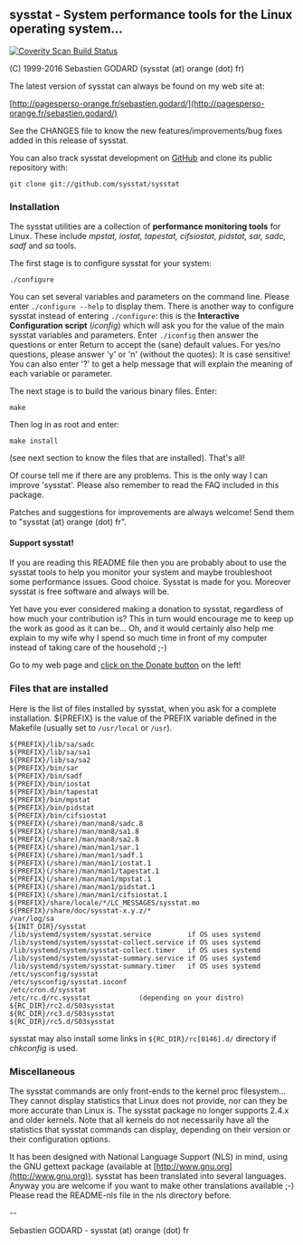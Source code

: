 ## sysstat - System performance tools for the Linux operating system...
[![Coverity Scan Build Status](https://scan.coverity.com/projects/4040/badge.svg)](https://scan.coverity.com/projects/sysstat-sysstat)

(C) 1999-2016 Sebastien GODARD (sysstat (at) orange (dot) fr)

The latest version of sysstat can always be found on my web site at:

[http://pagesperso-orange.fr/sebastien.godard/](http://pagesperso-orange.fr/sebastien.godard/)

See the CHANGES file to know the new features/improvements/bug fixes added
in this release of sysstat.

You can also track sysstat development on [GitHub](https://github.com/sysstat/sysstat)
and clone its public repository with:

    git clone git://github.com/sysstat/sysstat


### Installation


The sysstat utilities are a collection of **performance monitoring tools** for
Linux. These include _mpstat, iostat, tapestat, cifsiostat, pidstat,
sar, sadc, sadf_ and _sa_ tools.

The first stage is to configure sysstat for your system:

	./configure

You can set several variables and parameters on the command line.
Please enter `./configure --help` to display them.
There is another way to configure sysstat instead of entering `./configure`:
this is the **Interactive Configuration script** (_iconfig_) which will ask you
for the value of the main sysstat variables and parameters.
Enter `./iconfig` then answer the questions or enter Return to accept
the (sane) default values. For yes/no questions, please answer 'y' or 'n'
(without the quotes): It is case sensitive! You can also enter '?' to get
a help message that will explain the meaning of each variable or parameter.

The next stage is to build the various binary files. Enter:

	make

Then log in as root and enter:

	make install

(see next section to know the files that are installed).
That's all!

Of course tell me if there are any problems. This is the only way I can improve
'sysstat'. Please also remember to read the FAQ included in this package.

Patches and suggestions for improvements are always welcome!
Send them to "sysstat (at) orange (dot) fr".

#### Support sysstat!

If you are reading this README file then you are probably about to use the sysstat tools
to help you monitor your system and maybe troubleshoot some performance issues. Good choice.
Sysstat is made for you. Moreover sysstat is free software and always will be.

Yet have you ever considered making a donation to sysstat, regardless of how much your
contribution is? This in turn would encourage me to keep up the work as good as it can be...
Oh, and it would certainly also help me explain to my wife why I spend so much time in front
of my computer instead of taking care of the household ;-)

Go to my web page and [click on the Donate button](http://pagesperso-orange.fr/sebastien.godard/) on the left!


### Files that are installed

Here is the list of files installed by sysstat, when you ask for a
complete installation.
${PREFIX} is the value of the PREFIX variable defined in the Makefile
(usually set to `/usr/local` or `/usr`).

    ${PREFIX}/lib/sa/sadc
    ${PREFIX}/lib/sa/sa1
    ${PREFIX}/lib/sa/sa2
    ${PREFIX}/bin/sar
    ${PREFIX}/bin/sadf
    ${PREFIX}/bin/iostat
    ${PREFIX}/bin/tapestat
    ${PREFIX}/bin/mpstat
    ${PREFIX}/bin/pidstat
    ${PREFIX}/bin/cifsiostat
    ${PREFIX}(/share)/man/man8/sadc.8
    ${PREFIX}(/share)/man/man8/sa1.8
    ${PREFIX}(/share)/man/man8/sa2.8
    ${PREFIX}(/share)/man/man1/sar.1
    ${PREFIX}(/share)/man/man1/sadf.1
    ${PREFIX}(/share)/man/man1/iostat.1
    ${PREFIX}(/share)/man/man1/tapestat.1
    ${PREFIX}(/share)/man/man1/mpstat.1
    ${PREFIX}(/share)/man/man1/pidstat.1
    ${PREFIX}(/share)/man/man1/cifsiostat.1
    ${PREFIX}/share/locale/*/LC_MESSAGES/sysstat.mo
    ${PREFIX}/share/doc/sysstat-x.y.z/*
    /var/log/sa
    ${INIT_DIR}/sysstat
    /lib/systemd/system/sysstat.service			if OS uses systemd
    /lib/systemd/system/sysstat-collect.service	if OS uses systemd
    /lib/systemd/system/sysstat-collect.timer	if OS uses systemd
    /lib/systemd/system/sysstat-summary.service	if OS uses systemd
    /lib/systemd/system/sysstat-summary.timer	if OS uses systemd
    /etc/sysconfig/sysstat
    /etc/sysconfig/sysstat.ioconf
    /etc/cron.d/sysstat
    /etc/rc.d/rc.sysstat			(depending on your distro)
    ${RC_DIR}/rc2.d/S03sysstat
    ${RC_DIR}/rc3.d/S03sysstat
    ${RC_DIR}/rc5.d/S03sysstat

sysstat may also install some links in `${RC_DIR}/rc[0146].d/` directory
if _chkconfig_ is used.

### Miscellaneous

The sysstat commands are only front-ends to the kernel proc filesystem...
They cannot display statistics that Linux does not
provide, nor can they be more accurate than Linux is.
The sysstat package no longer supports 2.4.x and older kernels.
Note that all kernels do not necessarily have all the statistics that
sysstat commands can display, depending on their version or their
configuration options.

It has been designed with National Language Support (NLS) in mind, using
the GNU gettext package (available at [http://www.gnu.org](http://www.gnu.org)).
sysstat has been translated into several languages.
Anyway you are welcome if you want to make other translations available ;-)
Please read the README-nls file in the nls directory before.

--

Sebastien GODARD - sysstat (at) orange (dot) fr

